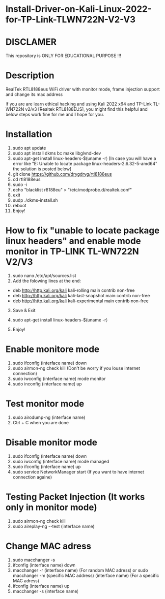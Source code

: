 # Install-Driver-on-Kali-Linux-2022-for-TP-Link-TLWN722N-V2-V3

# DISCLAMER
This repository is ONLY FOR EDUCATIONAL PURPOSE !!!

# Description
RealTek RTL8188eus WiFi driver with monitor mode, frame injection support and change its mac address


If you are are learn ethical hacking and using Kali 2022 x64 and TP-Link TL-WN722N v2/v3 [Realtek RTL8188EUS], you might find this helpful and below steps work fine for me and I hope for you.

# Installation
1. sudo apt update
2. sudo apt install dkms bc make libglvnd-dev
3. sudo apt-get install linux-headers-$(uname -r) [In case you will have a error like "E: Unable to locate package linux-headers-2.6.32-5-amd64" the solution is posted below]
4. git clone https://github.com/drygdryg/rtl8188eus
5. cd rtl8188eus
6. sudo -i
7. echo "blacklist r8188eu" > "/etc/modprobe.d/realtek.conf"
8. exit
9. sudp ./dkms-install.sh
10. reboot
11. Enjoy!


# How to fix "unable to locate package linux headers" and enable mode monitor in TP-LINK TL-WN722N V2/V3

1. sudo nano /etc/apt/sources.list
2. Add the folowing lines at the end:

- deb http://http.kali.org/kali kali-rolling main contrib non-free
- deb http://http.kali.org/kali kali-last-snapshot main contrib non-free
- deb http://http.kali.org/kali kali-experimental main contrib non-free

3. Save & Exit 

4. sudo apt-get install linux-headers-$(uname -r)

5. Enjoy!

# Enable monitore mode 

1. sudo ifconfig (interface name) down
2. sudo airmon-ng check kill (Don't be worry if you louse internet connection)
3. sudo iwconfig (interface name) mode monitor 
4. sudo inconfig (interface name) up

# Test monitor mode

1. sudo airodump-ng (interface name)
2. Ctrl + C when you are done


# Disable monitor mode 

1. sudo ifconfig (interface name) down
2. sudo iwconfig (interface name) mode managed
3. sudo ifconfig (interface name) up
4. sudo service NetworkManager start (If you want to have internet connection againe)

# Testing Packet Injection (It works only in monitor mode)

1. sudo airmon-ng check kill
2. sudo aireplay-ng --test (interface name)

# Change MAC adress

1. sudo macchanger -s <interface name>
2. ifconfig (interface name) down
3. macchanger -r (interface name) (For random MAC adress) or sudo macchanger -m (specific MAC address) (interface name) (For a specific MAC adress)
4. ifconfig (interface name) up
5. macchanger -s (interface name)
